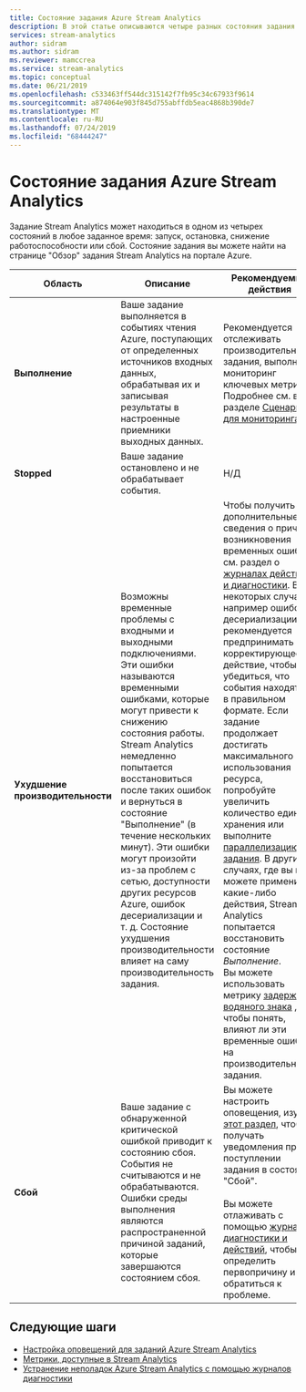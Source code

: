 ```yaml
---
title: Состояние задания Azure Stream Analytics
description: В этой статье описываются четыре разных состояния задания Stream Analytics. Запуск, остановка, понижение уровня работоспособности и сбой.
services: stream-analytics
author: sidram
ms.author: sidram
ms.reviewer: mamccrea
ms.service: stream-analytics
ms.topic: conceptual
ms.date: 06/21/2019
ms.openlocfilehash: c533463ff544dc315142f7fb95c34c67933f9614
ms.sourcegitcommit: a874064e903f845d755abffdb5eac4868b390de7
ms.translationtype: MT
ms.contentlocale: ru-RU
ms.lasthandoff: 07/24/2019
ms.locfileid: "68444247"
---
```

# <a name="azure-stream-analytics-job-states"></a>Состояние задания Azure Stream Analytics

Задание Stream Analytics может находиться в одном из четырех состояний в любое заданное время: запуск, остановка, снижение работоспособности или сбой. Состояние задания вы можете найти на странице "Обзор" задания Stream Analytics на портале Azure. 

| Область | Описание | Рекомендуемые действия |
| --- | --- | --- |
| **Выполнение** | Ваше задание выполняется в событиях чтения Azure, поступающих от определенных источников входных данных, обрабатывая их и записывая результаты в настроенные приемники выходных данных. | Рекомендуется отслеживать производительность задания, выполняя мониторинг ключевых метрик. Подробнее см. в разделе [Сценарии для мониторинга](https://docs.microsoft.com/azure/stream-analytics/stream-analytics-set-up-alerts#scenarios-to-monitor). |
| **Stopped** | Ваше задание остановлено и не обрабатывает события. | Н/Д | 
| **Ухудшение производительности** | Возможны временные проблемы с входными и выходными подключениями. Эти ошибки называются временными ошибками, которые могут привести к снижению состояния работы. Stream Analytics немедленно попытается восстановиться после таких ошибок и вернуться в состояние "Выполнение" (в течение нескольких минут). Эти ошибки могут произойти из-за проблем с сетью, доступности других ресурсов Azure, ошибок десериализации и т. д. Состояние ухудшения производительности влияет на саму производительность задания.| Чтобы получить дополнительные сведения о причине возникновения временных ошибок, см. раздел о [журналах действий и диагностики](https://docs.microsoft.com/azure/stream-analytics/stream-analytics-job-diagnostic-logs#debugging-using-activity-logs). В некоторых случаях, например ошибок десериализации, рекомендуется предпринимать корректирующее действие, чтобы убедиться, что события находятся в правильном формате. Если задание продолжает достигать максимального использования ресурса, попробуйте увеличить количество единиц хранения или выполните [параллелизацию задания](https://docs.microsoft.com/azure/stream-analytics/stream-analytics-parallelization). В других случаях, где вы не можете применить какие-либо действия, Stream Analytics попытается восстановить состояние *Выполнение*. <br> Вы можете использовать метрику [задержки водяного знака](https://docs.microsoft.com/azure/stream-analytics/stream-analytics-set-up-alerts#scenarios-to-monitor) , чтобы понять, влияют ли эти временные ошибки на производительность задания.|
| **Сбой** | Ваше задание с обнаруженной критической ошибкой приводит к состоянию сбоя. События не считываются и не обрабатываются. Ошибки среды выполнения являются распространенной причиной заданий, которые завершаются состоянием сбоя. | Вы можете настроить оповещения, изучив [этот раздел](https://docs.microsoft.com/azure/stream-analytics/stream-analytics-set-up-alerts#set-up-alerts-in-the-azure-portal), чтобы получать уведомления при поступлении задания в состояние "Сбой". <br> <br>Вы можете отлаживать с помощью [журналов диагностики и действий](https://docs.microsoft.com/azure/stream-analytics/stream-analytics-job-diagnostic-logs#debugging-using-activity-logs), чтобы определить первопричину и обратиться к проблеме.|

## <a name="next-steps"></a>Следующие шаги
* [Настройка оповещений для заданий Azure Stream Analytics](stream-analytics-set-up-alerts.md)
* [Метрики, доступные в Stream Analytics](https://docs.microsoft.com/azure/stream-analytics/stream-analytics-monitoring#metrics-available-for-stream-analytics)
* [Устранение неполадок Azure Stream Analytics с помощью журналов диагностики](https://docs.microsoft.com/azure/stream-analytics/stream-analytics-job-diagnostic-logs)
